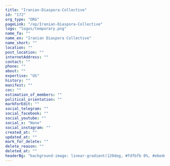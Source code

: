 ```yaml
---
title: "Iranian-Diaspora-Collective"
id: "172"
org_type: "ORG"
pageLink: "/op/Iranian-Diaspora-Collective"
logo: "logos/temporary.png"
name_fa: ""
name_en: "Iranian Diaspora Collective"
name_short: ""
location: ""
post_location: ""
internetAddress: ""
contact: ""
phone: ""
about: ""
expertise: "US"
history: ""
manifest: ""
coc: ""
estimation_of_members: ""
political_orientation: ""
markForEdit: ""
social_telegram: ""
social_facebook: ""
social_youtube: ""
social_x: "None"
social_instagram: ""
created_at: ""
updated_at: ""
mark_for_delete: ""
delete_reason: ""
deleted_at: ""
headerBg: "background-image: linear-gradient(120deg, #fdfbfb 0%, #ebedee 100%);"
---
```


